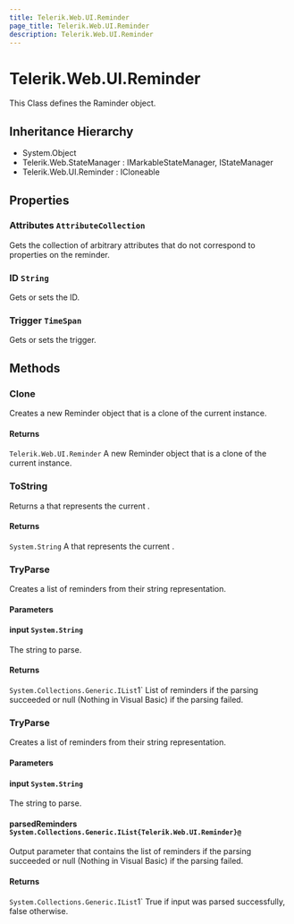 ```yaml
---
title: Telerik.Web.UI.Reminder
page_title: Telerik.Web.UI.Reminder
description: Telerik.Web.UI.Reminder
---
```


# Telerik.Web.UI.Reminder

This Class defines the Raminder object.

## Inheritance Hierarchy

* System.Object
* Telerik.Web.StateManager : IMarkableStateManager, IStateManager
* Telerik.Web.UI.Reminder : ICloneable

## Properties

###  Attributes `AttributeCollection`

Gets the collection of arbitrary attributes that do not correspond to properties on the reminder.

###  ID `String`

Gets or sets the ID.

###  Trigger `TimeSpan`

Gets or sets the trigger.

## Methods

###  Clone

Creates a new Reminder object that is a clone of the current instance.

#### Returns

`Telerik.Web.UI.Reminder` A new Reminder object that is a clone of the current instance.

###  ToString

Returns a  that represents the current
            .

#### Returns

`System.String` A  that represents the current .

###  TryParse

Creates a list of reminders from their string representation.

#### Parameters

#### input `System.String`

The string to parse.

#### Returns

`System.Collections.Generic.IList`1` List of reminders if the parsing succeeded or null (Nothing in Visual Basic) if the parsing failed.

###  TryParse

Creates a list of reminders from their string representation.

#### Parameters

#### input `System.String`

The string to parse.

#### parsedReminders `System.Collections.Generic.IList{Telerik.Web.UI.Reminder}@`

Output parameter that contains the list of reminders if the
            parsing succeeded or null (Nothing in Visual Basic) if the parsing failed.

#### Returns

`System.Collections.Generic.IList`1` True if input was parsed successfully, false otherwise.

